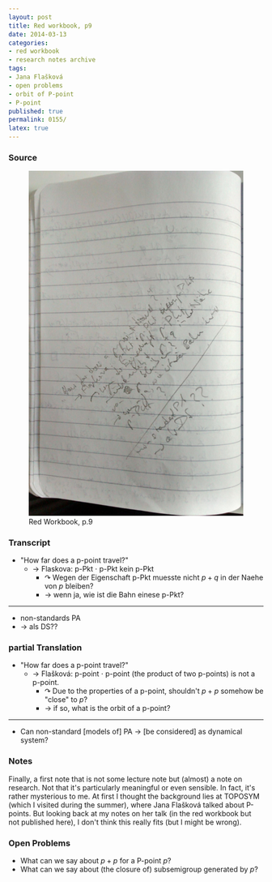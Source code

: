 ```yaml
---
layout: post
title: Red workbook, p9
date: 2014-03-13
categories:
- red workbook
- research notes archive
tags:
- Jana Flašková
- open problems
- orbit of P-point
- P-point
published: true
permalink: 0155/
latex: true
---
```


### Source

<figure>
  <a href="/assets/2014/red_workbook-p9.jpg">
    <img alt="red workbook, p9" src="/assets/2014/red_workbook-p9.jpg"/>
  </a>
  <figcaption>
    Red Workbook, p.9
  </figcaption>
</figure>

### Transcript

* "How far does a p-point travel?"
  * $\rightarrow$ Flaskova: p-Pkt ⋅ p-Pkt kein p-Pkt
    * $\curvearrowright$ Wegen der Eigenschaft p-Pkt muesste nicht $p+q$ in der Naehe von $p$ bleiben?
    * $\rightarrow$ wenn ja, wie ist die Bahn einese p-Pkt?

---
* non-standards PA
* $\rightarrow$ als DS??

### partial Translation

* "How far does a p-point travel?"
  * $\rightarrow$ Flašková: p-point ⋅ p-point (the product of two p-points) is not a p-point.
    * $\curvearrowright$ Due to the properties of a p-point, shouldn't $p+p$ somehow be "close" to $p$?
    * $\rightarrow$ if so, what is the orbit of a p-point?

---
* Can non-standard [models of] PA $\rightarrow$ [be considered] as dynamical system?

### Notes

Finally, a first note that is not some lecture note but (almost) a note on research. Not that it's particularly meaningful or even sensible. In fact, it's rather mysterious to me. At first I thought the background lies at TOPOSYM (which I visited during the summer), where Jana Flašková talked about P-points. But looking back at my notes on her talk (in the red workbook but not published here), I don't think this really fits (but I might be wrong).

### Open Problems

* What can we say about $p+p$ for a P-point $p$?
* What can we say about (the closure of) subsemigroup generated by $p$?
